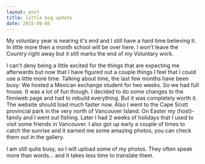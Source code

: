 ```yaml
---
layout: post
title: little big update
date: 2015-08-05
---
```


My voluntary year is nearing it's end and I still have a hard time believing it. In little more then a month school will be over here. I won't leave the Country right away but it still marks the end of my Voluntary work. 

<!--more-->

I can't deny being a little excited for the things that are expecting me afterwards but now that I have figured out a couple things I feel that I could use a little more time. 
Talking about time, the last few months have been busy:
We hosted a Mexican exchange student for two weeks. So we had full house. It was a lot of fun though.
I decided to do some changes to the finniweb page and  had to rebuild everything. But it was completely worth it. The website should load much faster now.
Also I went to the Cape Scott provincial park in the very north of Vancouver Island.
On Easter my (host)-family and I went out fishing. 
Later I had 2 weeks of holidays that I used to visit some friends in Vancouver.
I also got up early a couple of times to catch the sunrise and it earned me some amazing photos, you can check them out in the gallery.

I am still quite busy, so I will upload some of my photos. They often speak more than words... and it takes less time to translate them.
